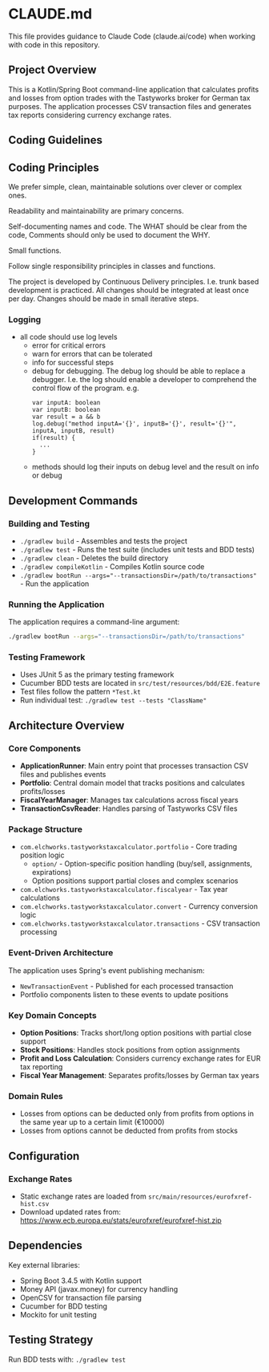 # CLAUDE.md

This file provides guidance to Claude Code (claude.ai/code) when working with code in this repository.

## Project Overview

This is a Kotlin/Spring Boot command-line application that calculates profits and losses from option trades with the Tastyworks broker for German tax purposes. The application processes CSV transaction files and generates tax reports considering currency exchange rates.

## Coding Guidelines

## Coding Principles

We prefer simple, clean, maintainable solutions over clever or complex ones.

Readability and maintainability are primary concerns.

Self-documenting names and code. The WHAT should be clear from the code, Comments should only be used to document the
WHY.

Small functions.

Follow single responsibility principles in classes and functions.

The project is developed by Continuous Delivery principles. I.e. trunk based development is practiced. All changes
should be integrated at least once per day. Changes should be made in small iterative steps.

### Logging
- all code should use log levels
  - error for critical errors
  - warn for errors that can be tolerated
  - info for successful steps
  - debug for debugging. The debug log should be able to replace a debugger. I.e. the log should enable a developer to
    comprehend the control flow of the program. e.g.
    ```
    var inputA: boolean
    var inputB: boolean
    var result = a && b
    log.debug("method inputA='{}', inputB='{}', result='{}'", inputA, inputB, result)
    if(result) {
      ...
    }
    ```
  - methods should log their inputs on debug level and the result on info or debug
    
    
## Development Commands

### Building and Testing
- `./gradlew build` - Assembles and tests the project
- `./gradlew test` - Runs the test suite (includes unit tests and BDD tests)
- `./gradlew clean` - Deletes the build directory
- `./gradlew compileKotlin` - Compiles Kotlin source code
- `./gradlew bootRun --args="--transactionsDir=/path/to/transactions"` - Run the application

### Running the Application
The application requires a command-line argument:
```bash
./gradlew bootRun --args="--transactionsDir=/path/to/transactions"
```

### Testing Framework
- Uses JUnit 5 as the primary testing framework
- Cucumber BDD tests are located in `src/test/resources/bdd/E2E.feature`
- Test files follow the pattern `*Test.kt`
- Run individual test: `./gradlew test --tests "ClassName"`

## Architecture Overview

### Core Components
- **ApplicationRunner**: Main entry point that processes transaction CSV files and publishes events
- **Portfolio**: Central domain model that tracks positions and calculates profits/losses
- **FiscalYearManager**: Manages tax calculations across fiscal years
- **TransactionCsvReader**: Handles parsing of Tastyworks CSV files

### Package Structure
- `com.elchworks.tastyworkstaxcalculator.portfolio` - Core trading position logic
  - `option/` - Option-specific position handling (buy/sell, assignments, expirations)
  - Option positions support partial closes and complex scenarios
- `com.elchworks.tastyworkstaxcalculator.fiscalyear` - Tax year calculations
- `com.elchworks.tastyworkstaxcalculator.convert` - Currency conversion logic
- `com.elchworks.tastyworkstaxcalculator.transactions` - CSV transaction processing

### Event-Driven Architecture
The application uses Spring's event publishing mechanism:
- `NewTransactionEvent` - Published for each processed transaction
- Portfolio components listen to these events to update positions

### Key Domain Concepts
- **Option Positions**: Tracks short/long option positions with partial close support
- **Stock Positions**: Handles stock positions from option assignments
- **Profit and Loss Calculation**: Considers currency exchange rates for EUR tax reporting
- **Fiscal Year Management**: Separates profits/losses by German tax years

### Domain Rules

- Losses from options can be deducted only from profits from options in the same year up to a certain limit (€10000)
- Losses from options cannot be deducted from profits from stocks

## Configuration

### Exchange Rates
- Static exchange rates are loaded from `src/main/resources/eurofxref-hist.csv`
- Download updated rates from: https://www.ecb.europa.eu/stats/eurofxref/eurofxref-hist.zip

## Dependencies

Key external libraries:
- Spring Boot 3.4.5 with Kotlin support
- Money API (javax.money) for currency handling
- OpenCSV for transaction file parsing
- Cucumber for BDD testing
- Mockito for unit testing

## Testing Strategy

Run BDD tests with: `./gradlew test`